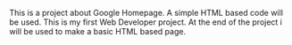 This is a project about Google Homepage.
A simple HTML based code will be used.
This is my first Web Developer project.
At the end of the project i will be used to make a basic HTML based page.